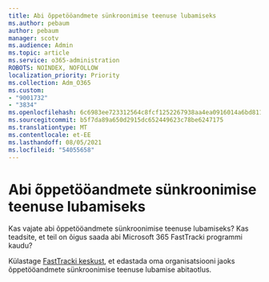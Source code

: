 ```yaml
---
title: Abi õppetööandmete sünkroonimise teenuse lubamiseks
ms.author: pebaum
author: pebaum
manager: scotv
ms.audience: Admin
ms.topic: article
ms.service: o365-administration
ROBOTS: NOINDEX, NOFOLLOW
localization_priority: Priority
ms.collection: Adm_O365
ms.custom:
- "9001732"
- "3834"
ms.openlocfilehash: 6c6983ee723312564c8fcf1252267938aa4ea0916014a6bd81188308f4cdb488
ms.sourcegitcommit: b5f7da89a650d2915dc652449623c78be6247175
ms.translationtype: MT
ms.contentlocale: et-EE
ms.lasthandoff: 08/05/2021
ms.locfileid: "54055658"
---
```

# <a name="help-enabling-school-data-sync"></a>Abi õppetööandmete sünkroonimise teenuse lubamiseks

Kas vajate abi õppetööandmete sünkroonimise teenuse lubamiseks? Kas teadsite, et teil on õigus saada abi Microsoft 365 FastTracki programmi kaudu?

Külastage [FastTracki keskust](https://www.microsoft.com/fasttrack), et edastada oma organisatsiooni jaoks õppetööandmete sünkroonimise teenuse lubamise abitaotlus.

